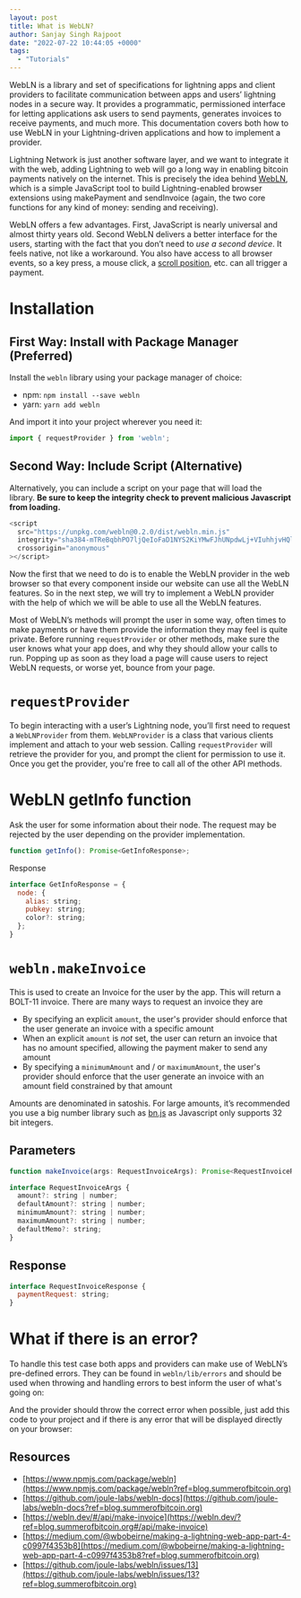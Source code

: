 ```yaml
---
layout: post
title: What is WebLN?
author: Sanjay Singh Rajpoot
date: "2022-07-22 10:44:05 +0000"
tags:
  - "Tutorials"
---
```


WebLN is a library and set of specifications for lightning apps and client providers to facilitate communication between apps and users’ lightning nodes in a secure way. It provides a programmatic, permissioned interface for letting applications ask users to send payments, generates invoices to receive payments, and much more. This documentation covers both how to use WebLN in your Lightning-driven applications and how to implement a provider.

Lightning Network is just another software layer, and we want to integrate it with the web, adding Lightning to web will go a long way in enabling bitcoin payments natively on the internet. This is precisely the idea behind [WebLN](https://webln.dev/?ref=blog.summerofbitcoin.org#/), which is a simple JavaScript tool to build Lightning-enabled browser extensions using makePayment and sendInvoice (again, the two core functions for any kind of money: sending and receiving).

WebLN offers a few advantages. First, JavaScript is nearly universal and almost thirty years old. Second WebLN delivers a better interface for the users, starting with the fact that you don’t need to *use a second device*. It feels native, not like a workaround. You also have access to all browser events, so a key press, a mouse click, a [scroll position](https://webln.twentyuno.net/scroll?ref=blog.summerofbitcoin.org), etc. can all trigger a payment.

# **Installation**

## **First Way: Install with Package Manager (Preferred)**

Install the `webln` library using your package manager of choice:

* npm: `npm install --save webln`
* yarn: `yarn add webln`

And import it into your project wherever you need it:

```js
import { requestProvider } from 'webln';
```

## **Second Way: Include Script (Alternative)**

Alternatively, you can include a script on your page that will load the library. **Be sure to keep the integrity check to prevent malicious Javascript from loading.**

```js
<script
  src="https://unpkg.com/webln@0.2.0/dist/webln.min.js"
  integrity="sha384-mTReBqbhPO7ljQeIoFaD1NYS2KiYMwFJhUNpdwLj+VIuhhjvHQlZ1XpwzAvd93nQ"
  crossorigin="anonymous"
></script>
```

Now the first that we need to do is to enable the WebLN provider in the web browser so that every component inside our website can use all the WebLN features. So in the next step, we will try to implement a WebLN provider with the help of which we will be able to use all the WebLN features.

Most of WebLN’s methods will prompt the user in some way, often times to make payments or have them provide the information they may feel is quite private. Before running `requestProvider` or other methods, make sure the user knows what your app does, and why they should allow your calls to run. Popping up as soon as they load a page will cause users to reject WebLN requests, or worse yet, bounce from your page.

# **`requestProvider`**

To begin interacting with a user’s Lightning node, you’ll first need to request a `WebLNProvider` from them. `WebLNProvider` is a class that various clients implement and attach to your web session. Calling `requestProvider` will retrieve the provider for you, and prompt the client for permission to use it. Once you get the provider, you're free to call all of the other API methods.


# **WebLN getInfo function**

Ask the user for some information about their node. The request may be rejected by the user depending on the provider implementation.

```js
function getInfo(): Promise<GetInfoResponse>;
```

Response

```js
interface GetInfoResponse = {
  node: {
    alias: string;
    pubkey: string;
    color?: string;
  };
}
```

# **`webln.makeInvoice`**

This is used to create an Invoice for the user by the app. This will return a BOLT-11 invoice. There are many ways to request an invoice they are

* By specifying an explicit `amount`, the user's provider should enforce that the user generate an invoice with a specific amount
* When an explicit `amount` is *not* set, the user can return an invoice that has no amount specified, allowing the payment maker to send any amount
* By specifying a `minimumAmount` and / or `maximumAmount`, the user's provider should enforce that the user generate an invoice with an amount field constrained by that amount

Amounts are denominated in satoshis. For large amounts, it’s recommended you use a big number library such as [bn.js](https://www.npmjs.com/package/bn.js?ref=blog.summerofbitcoin.org) as Javascript only supports 32 bit integers.

## **Parameters**

```js
function makeInvoice(args: RequestInvoiceArgs): Promise<RequestInvoiceResponse>;

interface RequestInvoiceArgs {
  amount?: string | number;
  defaultAmount?: string | number;
  minimumAmount?: string | number;
  maximumAmount?: string | number;
  defaultMemo?: string;
}
```

## **Response**

```js
interface RequestInvoiceResponse {
  paymentRequest: string;
}
```

# **What if there is an error?**

To handle this test case both apps and providers can make use of WebLN’s pre-defined errors. They can be found in `webln/lib/errors` and should be used when throwing and handling errors to best inform the user of what's going on:

And the provider should throw the correct error when possible, just add this code to your project and if there is any error that will be displayed directly on your browser:


## **Resources**

* [https://www.npmjs.com/package/webln](https://www.npmjs.com/package/webln?ref=blog.summerofbitcoin.org)
* [https://github.com/joule-labs/webln-docs](https://github.com/joule-labs/webln-docs?ref=blog.summerofbitcoin.org)
* [https://webln.dev/#/api/make-invoice](https://webln.dev/?ref=blog.summerofbitcoin.org#/api/make-invoice)
* [https://medium.com/@wbobeirne/making-a-lightning-web-app-part-4-c0997f4353b8](https://medium.com/@wbobeirne/making-a-lightning-web-app-part-4-c0997f4353b8?ref=blog.summerofbitcoin.org)
* [https://github.com/joule-labs/webln/issues/13](https://github.com/joule-labs/webln/issues/13?ref=blog.summerofbitcoin.org)
